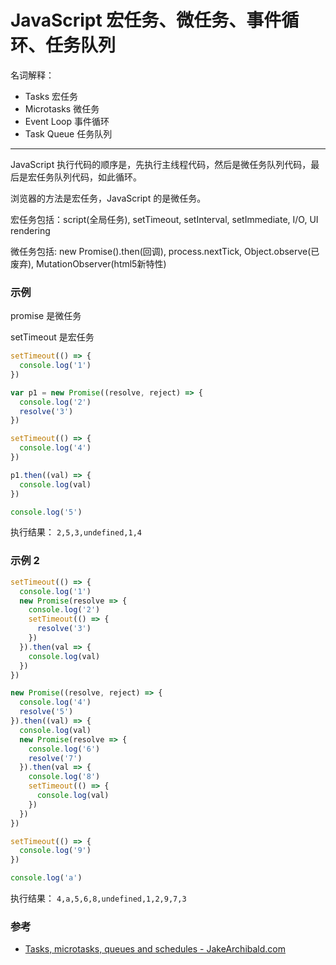 # JavaScript 宏任务、微任务、事件循环、任务队列

名词解释：

- Tasks 宏任务
- Microtasks 微任务
- Event Loop 事件循环
- Task Queue 任务队列

---

JavaScript 执行代码的顺序是，先执行主线程代码，然后是微任务队列代码，最后是宏任务队列代码，如此循环。

浏览器的方法是宏任务，JavaScript 的是微任务。

宏任务包括：script(全局任务), setTimeout, setInterval, setImmediate, I/O, UI rendering

微任务包括: new Promise().then(回调), process.nextTick, Object.observe(已废弃), MutationObserver(html5新特性)


### 示例

promise 是微任务

setTimeout 是宏任务

```js
setTimeout(() => {
  console.log('1')
})

var p1 = new Promise((resolve, reject) => {
  console.log('2')
  resolve('3')
})

setTimeout(() => {
  console.log('4')
})

p1.then((val) => {
  console.log(val)
})

console.log('5')
```

执行结果： `2,5,3,undefined,1,4`

### 示例 2

```js
setTimeout(() => {
  console.log('1')
  new Promise(resolve => {
    console.log('2')
    setTimeout(() => {
      resolve('3')
    })
  }).then(val => {
    console.log(val)
  })
})

new Promise((resolve, reject) => {
  console.log('4')
  resolve('5')
}).then((val) => {
  console.log(val)
  new Promise(resolve => {
    console.log('6')
    resolve('7')
  }).then(val => {
    console.log('8')
    setTimeout(() => {
      console.log(val)
    })
  })
})

setTimeout(() => {
  console.log('9')
})

console.log('a')
```

执行结果： `4,a,5,6,8,undefined,1,2,9,7,3`

### 参考

- [Tasks, microtasks, queues and schedules - JakeArchibald.com](https://jakearchibald.com/2015/tasks-microtasks-queues-and-schedules/)
